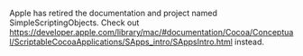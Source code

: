 Apple has retired the documentation and project named SimpleScriptingObjects.
Check out https://developer.apple.com/library/mac/#documentation/Cocoa/Conceptual/ScriptableCocoaApplications/SApps_intro/SAppsIntro.html instead.
